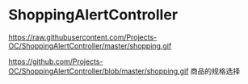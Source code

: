 # ShoppingAlertController
https://raw.githubusercontent.com/Projects-OC/ShoppingAlertController/master/shopping.gif

https://github.com/Projects-OC/ShoppingAlertController/blob/master/shopping.gif
商品的规格选择
